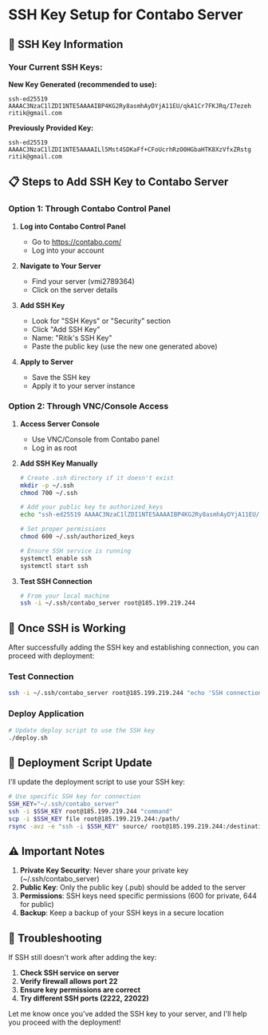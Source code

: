 # SSH Key Setup for Contabo Server

## 🔑 SSH Key Information

### Your Current SSH Keys:

**New Key Generated (recommended to use):**
```
ssh-ed25519 AAAAC3NzaC1lZDI1NTE5AAAAIBP4KG2Ry8asmhAyDYjA11EU/qkA1Cr7FKJRq/I7ezeh ritik@gmail.com
```

**Previously Provided Key:**
```
ssh-ed25519 AAAAC3NzaC1lZDI1NTE5AAAAILl5Mst4SDKaFf+CFoUcrhRzO0HGbaHTK8XzVfxZRstg ritik@gmail.com
```

## 📋 Steps to Add SSH Key to Contabo Server

### Option 1: Through Contabo Control Panel

1. **Log into Contabo Control Panel**
   - Go to https://contabo.com/
   - Log into your account

2. **Navigate to Your Server**
   - Find your server (vmi2789364)
   - Click on the server details

3. **Add SSH Key**
   - Look for "SSH Keys" or "Security" section
   - Click "Add SSH Key"
   - Name: "Ritik's SSH Key"
   - Paste the public key (use the new one generated above)

4. **Apply to Server**
   - Save the SSH key
   - Apply it to your server instance

### Option 2: Through VNC/Console Access

1. **Access Server Console**
   - Use VNC/Console from Contabo panel
   - Log in as root

2. **Add SSH Key Manually**
   ```bash
   # Create .ssh directory if it doesn't exist
   mkdir -p ~/.ssh
   chmod 700 ~/.ssh
   
   # Add your public key to authorized_keys
   echo "ssh-ed25519 AAAAC3NzaC1lZDI1NTE5AAAAIBP4KG2Ry8asmhAyDYjA11EU/qkA1Cr7FKJRq/I7ezeh ritik@gmail.com" >> ~/.ssh/authorized_keys
   
   # Set proper permissions
   chmod 600 ~/.ssh/authorized_keys
   
   # Ensure SSH service is running
   systemctl enable ssh
   systemctl start ssh
   ```

3. **Test SSH Connection**
   ```bash
   # From your local machine
   ssh -i ~/.ssh/contabo_server root@185.199.219.244
   ```

## 🚀 Once SSH is Working

After successfully adding the SSH key and establishing connection, you can proceed with deployment:

### Test Connection
```bash
ssh -i ~/.ssh/contabo_server root@185.199.219.244 "echo 'SSH connection successful!'"
```

### Deploy Application
```bash
# Update deploy script to use the SSH key
./deploy.sh
```

## 📝 Deployment Script Update

I'll update the deployment script to use your SSH key:

```bash
# Use specific SSH key for connection
SSH_KEY="~/.ssh/contabo_server"
ssh -i $SSH_KEY root@185.199.219.244 "command"
scp -i $SSH_KEY file root@185.199.219.244:/path/
rsync -avz -e "ssh -i $SSH_KEY" source/ root@185.199.219.244:/destination/
```

## ⚠️ Important Notes

1. **Private Key Security**: Never share your private key (~/.ssh/contabo_server)
2. **Public Key**: Only the public key (.pub) should be added to the server
3. **Permissions**: SSH keys need specific permissions (600 for private, 644 for public)
4. **Backup**: Keep a backup of your SSH keys in a secure location

## 🔧 Troubleshooting

If SSH still doesn't work after adding the key:

1. **Check SSH service on server**
2. **Verify firewall allows port 22**
3. **Ensure key permissions are correct**
4. **Try different SSH ports (2222, 22022)**

Let me know once you've added the SSH key to your server, and I'll help you proceed with the deployment!
